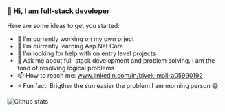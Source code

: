 ### 👋 Hi, I am full-stack developer 

Here are some ideas to get you started:

- 🔭 I’m currently working on my own prject
- 🌱 I’m currently learning Asp.Net Core
- 🤔 I’m looking for help with on entry level projects
- 💬 Ask me about full-stack development and problem solving. I am the fond of resolving logical problems
- 📫 How to reach me: www.linkedin.com/in/bivek-mali-a05990192
- ⚡ Fun fact: Brigther the sun easier the problem.I am morning person 😄

![Github stats](https://github-readme-stats.vercel.app/api?username=BivekMali)


